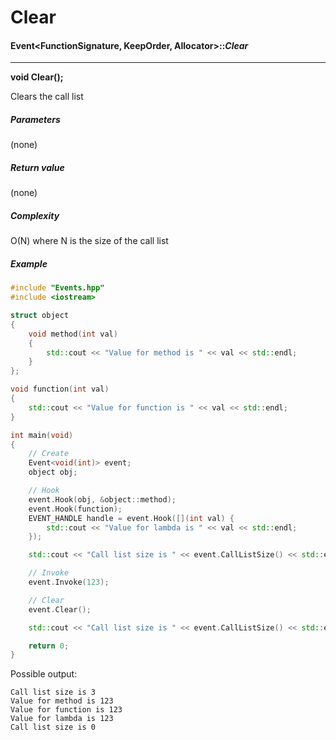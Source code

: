 # Clear
#### Event<FunctionSignature, KeepOrder, Allocator>::___Clear___

-----

__void Clear();__

Clears the call list

##### Parameters
(none)

##### Return value
(none)

##### Complexity
O(N) where N is the size of the call list

##### Example
```c++
#include "Events.hpp"
#include <iostream>

struct object
{
    void method(int val)
    {
        std::cout << "Value for method is " << val << std::endl;
    }
};

void function(int val)
{
    std::cout << "Value for function is " << val << std::endl;
}

int main(void)
{
    // Create
    Event<void(int)> event;
    object obj;

    // Hook
    event.Hook(obj, &object::method);
    event.Hook(function);
    EVENT_HANDLE handle = event.Hook([](int val) {
        std::cout << "Value for lambda is " << val << std::endl;
    });

    std::cout << "Call list size is " << event.CallListSize() << std::endl;

    // Invoke
    event.Invoke(123);

    // Clear
    event.Clear();

    std::cout << "Call list size is " << event.CallListSize() << std::endl;

    return 0;
}

```

Possible output:

```c++17
Call list size is 3
Value for method is 123
Value for function is 123
Value for lambda is 123
Call list size is 0
```